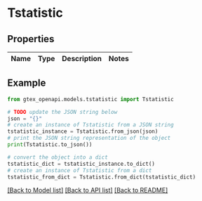 # Tstatistic


## Properties

Name | Type | Description | Notes
------------ | ------------- | ------------- | -------------

## Example

```python
from gtex_openapi.models.tstatistic import Tstatistic

# TODO update the JSON string below
json = "{}"
# create an instance of Tstatistic from a JSON string
tstatistic_instance = Tstatistic.from_json(json)
# print the JSON string representation of the object
print(Tstatistic.to_json())

# convert the object into a dict
tstatistic_dict = tstatistic_instance.to_dict()
# create an instance of Tstatistic from a dict
tstatistic_from_dict = Tstatistic.from_dict(tstatistic_dict)
```
[[Back to Model list]](../README.md#documentation-for-models) [[Back to API list]](../README.md#documentation-for-api-endpoints) [[Back to README]](../README.md)


